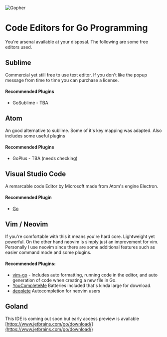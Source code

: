 ![Gopher](https://camo.githubusercontent.com/67650d812b1334908a1bd34be896705fc4665eca/687474703a2f2f6b6579677261706869782e636f6d2f6769746875622f476f2d676f706865722d566563746f722f696d616765732f676f706865725f73616d706c652e676966)

# Code Editors for Go Programming

You're arsenal available at your disposal. The following are some free editors used.

## Sublime

Commercial yet still free to use text editor. If you don't like the popup message from time to time you can purchase a license.

#### Recommended Plugins

* GoSublime - TBA

## Atom

An good alternative to sublime. Some of it's key mapping was adapted. Also includes some useful plugins

#### Recommended Plugins

* GoPlus - TBA \(needs checking\)

## Visual Studio Code

A remarcable code Editor by Microsoft made from Atom's engine Electron. 

#### Recommended Plugin

* [Go](https://code.visualstudio.com/docs/languages/go)

## Vim / Neovim

If you're comfortable with this it means you're hard core. Lightweight yet powerful. On the other hand neovim is simply just an improvement for vim. Personally I use neovim since there are some additional features such as easier command mode and some plugins.

#### Recommended Plugins:

* [vim-go](https://github.com/fatih/vim-go) - Includes auto formatting, running code in the editor, and auto generation of code when creating a new file in Go.
* [YouCompleteMe](https://github.com/Valloric/YouCompleteMe) Batteries included that's kinda large for download.  
* [deoplete](https://github.com/Shougo/deoplete.nvim) Autocompletion for neovim users 

## Goland

This IDE is coming out soon but early access preview is available [https://www.jetbrains.com/go/download/](https://www.jetbrains.com/go/download/)

